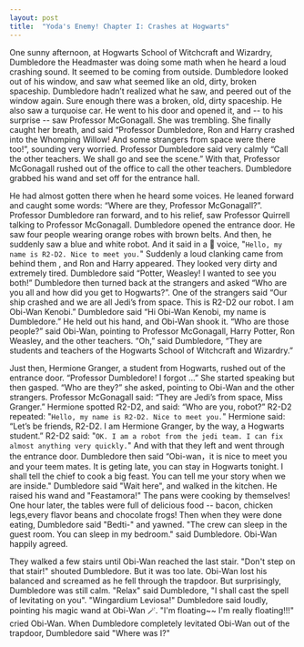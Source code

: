 ```yaml
---
layout: post
title:  "Yoda's Enemy! Chapter I: Crashes at Hogwarts"
---
```


One sunny afternoon, at Hogwarts School of Witchcraft and Wizardry, Dumbledore the Headmaster was doing some math when he heard a loud crashing sound. 
It seemed to be coming from outside. Dumbledore looked out of his window, and saw what seemed like an old, dirty, broken spaceship. Dumbledore hadn’t realized what he saw, and peered out of the window again. 
Sure enough there was a broken, old, dirty spaceship. He also saw a turquoise car. He went to his door and opened it, and -- to his surprise -- saw Professor McGonagall. 
She was trembling. She finally caught her breath, and said “Professor Dumbledore, Ron and Harry crashed into the Whomping Willow! And some strangers from space were there too!”, sounding very worried. Professor Dumbledore said very calmly “Call the other teachers. We shall go and see the scene.” With that, Professor McGonagall rushed out of the office to call the other teachers. Dumbledore grabbed his wand and set off for the entrance hall.
       
He had almost gotten there when he heard some voices. He leaned forward and caught some words: “Where are they, Professor McGonagall?”. Professor Dumbledore ran forward, and to his relief, saw Professor Quirrell talking to Professor McGonagall. Dumbledore opened the entrance door. He saw four people wearing orange robes with brown belts. And then, he suddenly saw a blue and white robot. And it said in a 🤖 voice, "```Hello, my name is R2-D2. Nice to meet you.```" Suddenly a loud clanking came from behind them , and Ron and Harry appeared. They looked very dirty and extremely tired. Dumbledore said “Potter, Weasley! I wanted to see you both!” Dumbledore then turned back at the strangers and asked “Who are you all and how did you get to Hogwarts?”. One of the strangers said “Our ship crashed and we are all Jedi’s from space. This is R2-D2 our robot. I am Obi-Wan Kenobi.” Dumbledore said “Hi Obi-Wan Kenobi, my name is Dumbledore.” He held out his hand, and Obi-Wan shook it. “Who are those people?” said Obi-Wan, pointing to Professor McGonagall, Harry Potter, Ron Weasley, and the other teachers. “Oh,” said Dumbledore, “They are students and teachers of the Hogwarts School of Witchcraft and Wizardry.”
       
Just then, Hermione Granger, a student from Hogwarts, rushed out of the entrance door. “Professor Dumbledore! I forgot ...” She started speaking but then gasped. “Who are they?” she asked, pointing to Obi-Wan and the other strangers. Professor McGonagall said: “They are Jedi’s from space, Miss Granger.” Hermione spotted R2-D2, and said: “Who are you, robot?” R2-D2 repeated: "```Hello, my name is R2-D2. Nice to meet you.```" Hermione said: “Let’s be friends, R2-D2. I am Hermione Granger, by the way, a Hogwarts student.” R2-D2 said: "```OK. I am a robot from the jedi team. I can fix almost anything very quickly.```" And with that they left and went through the entrance door. Dumbledore then said “Obi-wan，it is nice to meet you and your teem mates. It is geting late, you can stay in Hogwarts tonight. I shall tell the chief to cook a big feast. You can tell me your story when we are inside." Dumbledore said "Wait here", and walked in the kitchen. He raised his wand and "Feastamora!" The pans were cooking by themselves! One hour later, the tables were full of delicious food -- bacon, chicken legs,every flavor beans and chocolate frogs! Then when they were done eating, Dumbledore said "Bedti-" and yawned. "The crew can sleep in the guest room. You can sleep in my bedroom." said Dumbledore. Obi-Wan happily agreed. 

They walked a few stairs until Obi-Wan reached the last stair. "Don't step on that stair!" shouted Dumbledore. But it was too late. Obi-Wan lost his balanced and screamed as he fell through the trapdoor. But surprisingly, Dumbledore was still calm. "Relax" said Dumbledore, "I shall cast the spell of levitating on you". "Wingardium Leviosa!" Dumbledore said loudly, pointing his magic wand at Obi-Wan 🪄. "I'm floating~~ I'm really floating!!!" cried Obi-Wan. When Dumbledore completely levitated Obi-Wan out of the trapdoor, Dumbledore said "Where was I?" 
